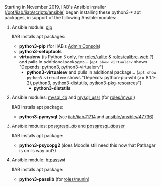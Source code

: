 Starting in November 2019, IIAB's Ansible installer ([/opt/iiab/iiab/scripts/ansible](https://github.com/iiab/iiab/blob/master/scripts/ansible)) began installing these python3-* apt packages, in support of the following Ansible modules:

1. Ansible module: [pip](https://docs.ansible.com/ansible/latest/modules/pip_module.html)

   IIAB installs apt packages:
   - **python3-pip** (for IIAB's [Admin Console](https://github.com/iiab/iiab-admin-console))
   - **python3-setuptools**
   - **virtualenv** (is Python 3 only, for [roles/kalite](https://github.com/iiab/iiab/tree/master/roles/kalite) & [roles/calibre-web](https://github.com/iiab/iiab/tree/master/roles/calibre-web) ?) and pulls in additional packages... (`apt show virtualenv` shows "Depends: python3, python3-virtualenv")
      - **python3-virtualenv** and pulls in additional package... (`apt show python3-virtualenv` shows "Depends: python-pip-whl (>= 8.1.1-2), python3, python3-distutils, python3-pkg-resources") 
         - **python3-distutils**

2. Ansible modules: [mysql_db](https://docs.ansible.com/ansible/latest/modules/mysql_db_module.html) and [mysql_user](https://docs.ansible.com/ansible/latest/modules/mysql_user_module.html) (for [roles/mysql](https://github.com/iiab/iiab/tree/master/roles/mysql))

   IIAB installs apt package:
   - **python3-pymysql** (see [iiab/iiab#1714](https://github.com/iiab/iiab/issues/1714) and [ansible/ansible#47736](https://github.com/ansible/ansible/issues/47736))

4. Ansible modules: [postgresql_db](https://docs.ansible.com/ansible/latest/modules/postgresql_db_module.html) and [postgresql_dbuser](https://docs.ansible.com/ansible/latest/modules/postgresql_user_module.html)

   IIAB installs apt package:
   - **python3-psycopg2** (does Moodle still need this now that Pathagar is on its way out?)

5. Ansible module: [htpasswd](https://docs.ansible.com/ansible/latest/modules/htpasswd_module.html)

   IIAB installs apt package:
   - **python3-passlib** (for [roles/munin](https://github.com/iiab/iiab/tree/master/roles/munin))
